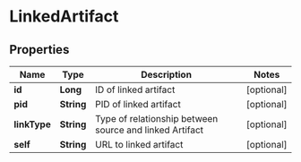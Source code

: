 
# LinkedArtifact

## Properties
Name | Type | Description | Notes
------------ | ------------- | ------------- | -------------
**id** | **Long** | ID of linked artifact |  [optional]
**pid** | **String** | PID of linked artifact |  [optional]
**linkType** | **String** | Type of relationship between source and linked Artifact  |  [optional]
**self** | **String** | URL to linked artifact |  [optional]



